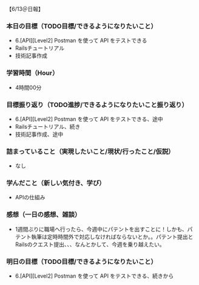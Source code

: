 【6/13＠日報】
### 本日の目標（TODO目標/できるようになりたいこと）
- 6.[API][Level2] Postman を使って API をテストできる
- Railsチュートリアル
- 技術記事作成
### 学習時間（Hour）
- 4時間00分
### 目標振り返り（TODO進捗/できるようになりたいこと振り返り）
- 6.[API][Level2] Postman を使って API をテストできる、途中
- Railsチュートリアル、続き
- 技術記事作成、途中
### 詰まっていること（実現したいこと/現状/行ったこと/仮説）
- なし
### 学んだこと（新しい気付き、学び）
- APIの仕組み
### 感想（一日の感想、雑談）
- 1週間ぶりに職場へ行ったら、今週中にパテントを出すことに！しかも、パテント執筆は定時時間外で対応しなければならないとか。。パテント提出とRailsのクエスト提出、、、なんとかして、今週を乗り越えたい。
### 明日の目標（TODO目標/できるようになりたいこと）
- 6.[API][Level2] Postman を使って API をテストできる、続きから
